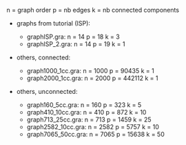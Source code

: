 n = graph order
p = nb edges
k = nb connected components

- graphs from tutorial (ISP):
   - graphISP.gra:        n = 14   p = 18      k = 3
   - graphISP_2.gra:      n = 14   p = 19      k = 1

- others, connected:
   - graph1000_1cc.gra:   n = 1000 p = 90435   k = 1
   - graph2000_1cc.gra:   n = 2000 p = 442112  k = 1

- others, unconnected:
   - graph160_5cc.gra:    n = 160  p = 323     k = 5
   - graph410_10cc.gra:   n = 410  p = 872     k = 10
   - graph713_25cc.gra:	n = 713	 p = 1459    k = 25
   - graph2582_10cc.gra:  n = 2582 p = 5757    k = 10
   - graph7065_50cc.gra:  n = 7065 p = 15638   k = 50

